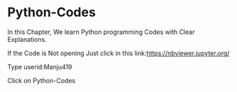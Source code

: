 # Python-Codes
In this Chapter, We learn Python programming Codes  with Clear Explanations. 

If the Code is Not opening Just click in this link:https://nbviewer.jupyter.org/

Type userid:Manju419

Click on Python-Codes

